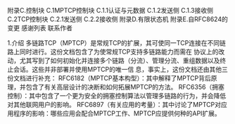 附录C.控制块
    C.1MPTCP控制块
        C.1.1认证与元数据
        C.1.2发送侧
        C.1.3接收侧
    C.2TCP控制块
        C.2.1发送侧
        C.2.2接收侧
附录D.有限状态机
附录E.自RFC8624的变更
感谢列表
联系作者

1.介绍
多链路TCP（MPTCP）是常规TCP的扩展，其可使同一TCP连接在不同链路上同时进行。这份文档包含了为使常规TCP支持多链路能力而需在
协议上的改动，尤其写到了如何初始化并连接多个链路（分流）、管理分流、重组数据以及终止会话。这些并非部署并使用MPTCP的唯一信
息，事实上，这份文档还由其他三份文档进行补充：
RFC6182（MPTCP基本构型）：其中解释了MPTCP背后原理，并包含了有关高层设计的决断和如何拓展MPTCP的方法。
RFC6356（拥塞控制）：其中包含了一个更为安全的拥塞控制算法以管理多链路的行为，并会降低对其他联网用户的影响。
RFC6897（有关应用的考量）：其中讨论了MPTCP对应用程序的影响：哪些应用会配合MPTCP工作、MPTCP应提供何种的API扩展。